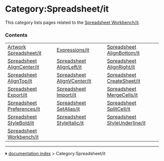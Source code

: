 # Category:Spreadsheet/it
This category lists pages related to the [Spreadsheet Workbench/it](Spreadsheet_Workbench/it.md).

### Contents

|     |     |     |
| --- | --- | --- |
| [Artwork Spreadsheet/it](Artwork_Spreadsheet/it.md) | [Expressions/it](Expressions/it.md) | [Spreadsheet AlignBottom/it](Spreadsheet_AlignBottom/it.md) |
| [Spreadsheet AlignCenter/it](Spreadsheet_AlignCenter/it.md) | [Spreadsheet AlignLeft/it](Spreadsheet_AlignLeft/it.md) | [Spreadsheet AlignRight/it](Spreadsheet_AlignRight/it.md) |
| [Spreadsheet AlignTop/it](Spreadsheet_AlignTop/it.md) | [Spreadsheet AlignVCenter/it](Spreadsheet_AlignVCenter/it.md) | [Spreadsheet CreateSheet/it](Spreadsheet_CreateSheet/it.md) |
| [Spreadsheet Export/it](Spreadsheet_Export/it.md) | [Spreadsheet Import/it](Spreadsheet_Import/it.md) | [Spreadsheet MergeCells/it](Spreadsheet_MergeCells/it.md) |
| [Spreadsheet Preferences/it](Spreadsheet_Preferences/it.md) | [Spreadsheet SetAlias/it](Spreadsheet_SetAlias/it.md) | [Spreadsheet SplitCell/it](Spreadsheet_SplitCell/it.md) |
| [Spreadsheet StyleBold/it](Spreadsheet_StyleBold/it.md) | [Spreadsheet StyleItalic/it](Spreadsheet_StyleItalic/it.md) | [Spreadsheet StyleUnderline/it](Spreadsheet_StyleUnderline/it.md) |
| [Spreadsheet Workbench/it](Spreadsheet_Workbench/it.md) |



---
⏵ [documentation index](../README.md) > Category:Spreadsheet/it
